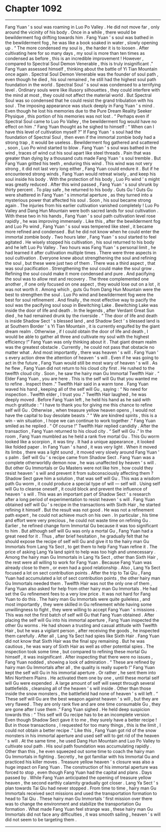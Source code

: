 
# Chapter 1092


---

Fang Yuan ’ s soul was roaming in Luo Po Valley .
He did not move far , only around the vicinity of his body .
Once in a while , there would be bewilderment fog drifting towards him .
Fang Yuan ’ s soul was bathed in the bewilderment fog , he was like a book soaked in water , slowly opening up .
“ The more condensed my soul is , the harder it is to loosen . After cultivating here for so many days , my soul is more than ten times as condensed as before , this is an incredible improvement ! However , compared to Spectral Soul Demon Venerable , this is truly insignificant .” Fang Yuan assessed himself , thinking about the battle of Yi Tian Mountain once again .
Spectral Soul Demon Venerable was the founder of soul path , even though he died , his soul remained , he still had the highest soul path foundation in the world .
Spectral Soul ’ s soul was condensed to a terrifying level .
Ordinary souls were like illusory silhouettes , they could interfere with the mind at most , they could not affect the material world .
But Spectral Soul was so condensed that he could resist the grand tribulation with his soul . The imposing appearance was stuck deeply in Fang Yuan ’ s mind . Even though he lost his memories due to the Pure Dream Reality Seeker Physique , this portion of his memories was not lost .
“ Perhaps even if Spectral Soul came to Luo Po Valley , the bewilderment fog would have no effect on him .” Fang Yuan thought as he sighed to himself : “ When can I have this level of cultivation myself ?”
If Fang Yuan ’ s soul had the foundation of Spectral Soul , then even if the immortal zombie body had a strong trap , it would be useless .
Bewilderment fog gathered and scattered , soon , Luo Po wind started to blow .
Fang Yuan ’ s soul was bathed in the wind , traces of wind cut his soul apart like steel threads .
Pain that was greater than dying by a thousand cuts made Fang Yuan ’ s soul tremble .
But Fang Yuan gritted his teeth , enduring this wind .
This wind was not very strong , it did not last very long either , Fang Yuan could endure it .
But if he encountered strong winds , Fang Yuan would retreat wisely , and keep his soul inside his body .
With the protection of his body , Luo Po wind ’ s might was greatly reduced .
After this wind passed , Fang Yuan ’ s soul shrunk by thirty percent .
To play safe , he returned to his body .
Guts Gu !
Guts Gu were shattered in Fang Yuan ’ s immortal aperture , as they turned into a mysterious power that affected his soul .
Soon , his soul became strong again .
The injuries from his earlier cultivation vanished completely !
Luo Po Valley and Dang Hun Mountain were both sacred lands for soul cultivation .
With these two in his hands , Fang Yuan ’ s soul path cultivation level rose rapidly , he was improving immensely .
Like this , after the bewilderment fog and Luo Po wind , Fang Yuan ’ s soul was tempered like steel , it became more refined and condensed .
But he did not know when he could enter the immortal zombie body .
Two hours later , Fang Yuan ’ s soul started to feel agitated .
He wisely stopped his cultivation , his soul returned to his body and he left Luo Po Valley .
Two hours was Fang Yuan ’ s personal limit , he had learned it after cultivation multiple times .
There were three aspects in soul cultivation .
Everyone knew about strengthening the soul and refining the soul , but these were just two of them .
There was a third aspect , that was soul pacification .
Strengthening the soul could make the soul grow .
Refining the soul could make it more condensed and pure .
And pacifying the soul was to allow rest and recovery .
The three complemented one another , if one only focused on one aspect , they would lose out on a lot , it was not worth it .
Among which , guts Gu from Dang Hun Mountain were the best to strengthen the soul . Luo Po wind and bewilderment fog were the best for soul refinement . And finally , the most effective way to pacify the soul was the pacifying soul soup in Bewitching Lake .
Bewitching Lake was inside the door of life and death . In the legends , after Verdant Great Sun died , he had remained drunk by the riverside .
“ The door of life and death is inside Shadow Sect ’ s blessed land , and Shadow Sect ’ s blessed land is at Southern Border ’ s Yi Tian Mountain , it is currently engulfed by the giant dream realm . Otherwise , if I could obtain the door of life and death , I would be able to gather all three and cultivate my soul with the highest efficiency !”
Fang Yuan was only thinking about it .
That giant dream realm was the greatest obstacle . Currently , he could not pass that obstacle no matter what .
And most importantly , there was heaven ’ s will .
Fang Yuan ’ s every action drew the attention of heaven ’ s will .
Even if he was going to act in the future , Fang Yuan would still be most wary of heaven ’ s will .
As he flew , Fang Yuan did not return to his cloud city first .
He rushed to the twelfth cloud city .
Soon , he saw the hairy man Gu Immortal Twelfth Hair .
“ Elder Fang Yuan , you are here . This is the self will Gu that you wanted me to refine . Inspect them .” Twelfth Hair said in a warm tone .
Fang Yuan waved his hand , keeping all of the self will Gu , saying : “ No need for inspection . Twelfth elder , I trust you .”
Twelfth Hair laughed , he was deeply moved .
Before Fang Yuan left , he held his hand as he said with much gratitude : “ I have to thank you for giving me this chance to refine self will Gu . Otherwise , when treasure yellow heaven opens , I would not have the capital to buy desolate beasts .”
“ We are kindred spirits , this is a win - win situation , I hope we can continue to work together .” Fang Yuan smiled as he replied .
“ Of course !” Twelfth Hair replied candidly .
After the transaction , Fang Yuan returned to his cloud city .
“ Self will Gu .” In the room , Fang Yuan mumbled as he held a rank five mortal Gu .
This Gu worm looked like a scorpion , it was tiny . It had a unique appearance , it looked like folded paper . In Fang Yuan ’ s hand , it was very light . When it moved its limbs , there was a light sound , it moved very slowly around Fang Yuan ’ s palm .
Self will Gu ’ s recipe came from Shadow Sect .
Fang Yuan was a complete otherworldly demon now , he was unaffected by heaven ’ s will . But other Gu Immortals or Gu Masters were not like him , how could they resist heaven ’ s will and prevent it from subconsciously affecting them ?
Shadow Sect gave him a solution , that was self will Gu .
This was a wisdom path Gu worm , it could produce a special type of will — self will . Using self will Gu to cleanse oneself , it could block and prevent the influence of heaven ’ s will .
This was an important part of Shadow Sect ’ s research after a long period of experimentation to resist heaven ’ s will .
Fang Yuan obtained self will Gu ’ s recipe in the transactions with Sixth Hair , he started refining it himself .
But the result was not good .
He was not a refinement path expert , he could not achieve much on his own . In particular , his time and effort were very precious , he could not waste time on refining Gu .
Earlier , he refined change form Immortal Gu because it was too significant to him .
But although self will Gu was only a mortal Gu , Fang Yuan had a great need for it .
Thus , after brief hesitation , he gradually felt that he should expose the recipe of self will Gu and give it to the hairy man Gu Immortals from Lang Ya Sect , to get them to help Fang Yuan refine it .
The price of asking Lang Ya land spirit to help was too high and unnecessary .
Among the hairy man Gu Immortals in Lang Ya Sect , other than Sixth Hair , the rest were all willing to work for Fang Yuan .
Because Fang Yuan was already close to them , or even had a good relationship . Also , Lang Ya Sect focused a lot on sect contribution points . After the trip to Tai Qiu , Fang Yuan had accumulated a lot of sect contribution points , the other hairy man Gu Immortals needed them .
Twelfth Hair was not the only one of them , Fang Yuan also asked for help from other hairy man Gu Immortals .
He had set the Gu refinement fees to a very low price .
It was not hard for Fang Yuan to do this .
The hairy man Gu Immortals were quite guileless , and most importantly , they were skilled in Gu refinement while having some unwillingness to fight , they were willing to accept Fang Yuan ’ s missions .
This was not the first batch of self will Gu that Fang Yuan obtained .
After placing the self will Gu into his immortal aperture , Fang Yuan inspected the other Gu worms .
He had shown a trusting and casual attitude with Twelfth Hair , but he was a vigilant person , after receiving the goods , he inspected them carefully .
After all , Lang Ya Sect had spies like Sixth Hair .
Fang Yuan did not know that Sixth Hair was the final spy remaining . But he was cautious , he was wary of Sixth Hair as well as other potential spies .
The inspection took some time , but compared to refining these mortal Gu himself , it was insignificant .
After inspecting that there were no issues , Fang Yuan nodded , showing a look of admiration .
“ These are refined by hairy man Gu Immortals after all , the quality is really superb !”
Fang Yuan kept the self will Gu in his immortal aperture .
Or rather , he sent them into Mini Northern Plains . He activated them one by one , until these mortal self will Gu were expended .
A large amount of self will swept through several battlefields , cleansing all of the heaven ’ s will inside . Other than those inside the snow monsters , the battlefield had none of heaven ’ s will left .
“ These self will Gu are the best weapon against heaven ’ s will , but they are very flawed . They are only rank five and are one time consumable Gu , they are gone after I use them .” Fang Yuan sighed .
He held deep suspicion towards this : “ This self will Gu recipe has to be an incomplete version . Even though Shadow Sect gave it to me , they surely have a better recipe ! But in those transactions , I requested for too many things , this is the limit , I could not obtain a better recipe .”
Like this , Fang Yuan got rid of the snow monsters in his immortal aperture and used self will to get rid of the heaven ’ s will .
At the same time , he used Dang Hun Mountain and Luo Po Valley to cultivate soul path . His soul path foundation was accumulating rapidly .
Other than this , he even squeezed out some time to coach the hairy man Gu Immortals in fighting . Secretly , he got familiar with his Immortal Gu and practiced his killer moves .
Treasure yellow heaven ’ s closure was also a huge impact on Fang Yuan .
The construction of his immortal aperture was forced to stop , even though Fang Yuan had the capital and plans .
Days passed by .
While Fang Yuan anticipated the opening of treasure yellow heaven , the second earthly calamity gradually got closer .
Lang Ya Sect ’ s plan towards Tai Qiu had never stopped .
From time to time , hairy man Gu Immortals received sect missions and used the transportation formation to head to Tai Qiu .
These hairy man Gu Immortals ’ first mission over there was to change the environment and stabilize the transportation Gu formation .
What made Fang Yuan feel strange was , these hairy man Gu Immortals did not face any difficulties , it was smooth sailing , heaven ’ s will did not seem to be targeting them .

---

